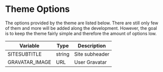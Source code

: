 # Theme Options

The options provided by the theme are listed below. There are still only few of
them and more will be added along the development. However, the goal is to keep
the theme fairly simple and therefore the amount of options low.

|    Variable    |  Type  |   Description  |
|----------------|--------|----------------|
| SITESUBTITLE   | string | Site subheader |
| GRAVATAR_IMAGE | URL    | User Gravatar  |
